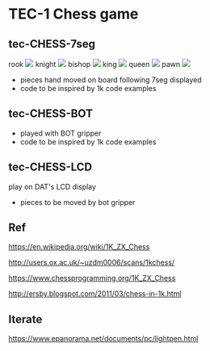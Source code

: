 # TEC-1 Chess game

## tec-CHESS-7seg
rook ![](https://github.com/SteveJustin1963/tec-CHESS-7seg/blob/master/pics/rook.png)
knight ![](https://github.com/SteveJustin1963/tec-CHESS-7seg/blob/master/pics/knight.png)
bishop ![](https://github.com/SteveJustin1963/tec-CHESS-7seg/blob/master/pics/bishop.png)
king ![](https://github.com/SteveJustin1963/tec-CHESS-7seg/blob/master/pics/king.png)
queen ![](https://github.com/SteveJustin1963/tec-CHESS-7seg/blob/master/pics/queen.png)
pawn ![](https://github.com/SteveJustin1963/tec-CHESS-7seg/blob/master/pics/pawn.png)

* pieces hand moved on board following 7seg displayed 
* code to be inspired by 1k code examples


## tec-CHESS-BOT
* played with BOT gripper 
* code to be inspired by 1k code examples



## tec-CHESS-LCD 
play on DAT's LCD display
* pieces to be moved by bot gripper







## Ref

https://en.wikipedia.org/wiki/1K_ZX_Chess

http://users.ox.ac.uk/~uzdm0006/scans/1kchess/

https://www.chessprogramming.org/1K_ZX_Chess

http://ersby.blogspot.com/2011/03/chess-in-1k.html

## Iterate
https://www.epanorama.net/documents/pc/lightpen.html

